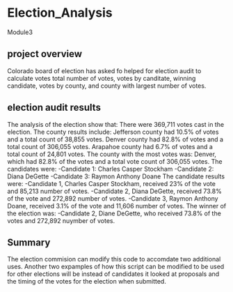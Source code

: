 # Election_Analysis
Module3
## project overview
Colorado board of election has asked fo helped for election audit to calculate votes total number of votes, votes by canditate, winning candidate, votes by county, and county with largest number of votes.
## election audit results
The analysis of the election show that: There were 369,711 votes cast in the election.
The county results include: Jefferson county had 10.5% of votes and a total count of 38,855 votes.
Denver county had 82.8% of votes and a total count of 306,055 votes.
Arapahoe county had 6.7% of votes and a total count of 24,801 votes.
The county with the most votes was:
Denver, which had 82.8% of the votes and a total vote count of 306,055 votes.
The candidates were:
-Candidate 1: Charles Casper Stockham
-Candidate 2: Diana DeGette
-Candidate 3: Raymon Anthony Doane
The candidate results were:
-Candidate 1, Charles Casper Stockham, received 23% of the vote and 85,213 number of votes.
-Candidate 2, Diana DeGette, received 73.8% of the vote and 272,892 number of votes.
-Candidate 3, Raymon Anthony Doane, received 3.1% of the vote and 11,606 number of votes.
The winner of the election was:
-Candidate 2, Diane DeGette, who received 73.8% of the votes and 272,892 nuymber of votes.
## Summary
The election commision can modify this code to accomdate two additional uses. Another two expamples of how this script can be modified to be used for other elections will be instead of candidates it looked at proposals and the timing of the votes for the election when submitted. 
